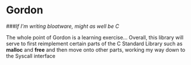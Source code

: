 Gordon
======
###*If I'm writing bloatware, might as well be C*

The whole point of Gordon is a learning exercise...
Overall, this library will serve to first reimplement certain parts of the C Standard Library such as **malloc** and **free** and then move onto other parts, working my way down to the Syscall interface
